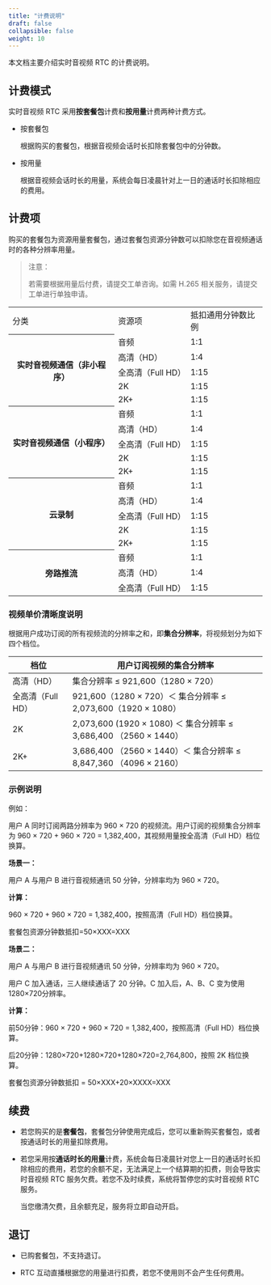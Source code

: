 ```yaml
---
title: "计费说明"
draft: false
collapsible: false
weight: 10
---
```


本文档主要介绍实时音视频 RTC 的计费说明。

## 计费模式

实时音视频 RTC 采用**按套餐包**计费和**按用量**计费两种计费方式。

- 按套餐包

  根据购买的套餐包，根据音视频会话时长扣除套餐包中的分钟数。

- 按用量

  根据音视频会话时长的用量，系统会每日凌晨针对上一日的通话时长扣除相应的费用。

## 计费项

购买的套餐包为资源用量套餐包，通过套餐包资源分钟数可以扣除您在音视频通话时的各种分辨率用量。

> 注意：
>
> 若需要根据用量后付费，请提交工单咨询。如需 H.265 相关服务，请提交工单进行单独申请。

<table>
  <tr>
    <td>
      分类
    </td>
    <td>
      资源项
    </td>
    <td>
      抵扣通用分钟数比例
    </td>
  </tr>
  <tr>
    <th rowspan="6">
      实时音视频通信（非小程序）
    </th>
  </tr>
  <tr>
    <td>
      音频
    </td>
    <td>
      1:1
    </td>
  </tr>
  <tr>
    <td>
      高清（HD）
    </td>
    <td>
      1:4
    </td>
  </tr>
  <tr>
    <td>
      全高清（Full HD）
    </td>
    <td>
      1:15
    </td>
  </tr>
    <tr>
    <td>
      2K
    </td>
    <td>
      1:15
    </td>
  </tr>
      <tr>
    <td>
      2K+
    </td>
    <td>
      1:15
    </td>
  </tr>
  <tr>
    <th rowspan="6">
      实时音视频通信（小程序）
    </th>
  </tr>
  <tr>
    <td>
      音频
    </td>
  <td>
      1:1
    </td>
  </tr>
  <tr>
    <td>
      高清（HD）
    </td>
    <td>
      1:4
    </td>
  </tr>
  <tr>
    <td>
      全高清（Full HD）
    </td>
    <td>
      1:15
    </td>
  </tr>
    <tr>
    <td>
      2K
    </td>
    <td>
      1:15
    </td>
  </tr>
      <tr>
    <td>
      2K+
    </td>
    <td>
      1:15
    </td>
  </tr>
   <tr>
    <th rowspan="6">
      云录制
    </th>
  </tr>
  <tr>
    <td>
      音频
    </td>
    <td>
      1:1
    </td>
  </tr>
  <tr>
    <td>
      高清（HD）
    </td>
    <td>
      1:4
    </td>
  </tr>
  <tr>
    <td>
      全高清（Full HD）
    </td>
    <td>
      1:15
    </td>
  </tr>
    <tr>
    <td>
      2K
    </td>
    <td>
      1:15
    </td>
  </tr>
      <tr>
    <td>
      2K+
    </td>
    <td>
      1:15
    </td>
  </tr>
     <tr>
    <th rowspan="4">
      旁路推流
    </th>
  </tr>
  <tr>
    <td>
      音频
    </td>
    <td>
      1:1
    </td>
  </tr>
  <tr>
    <td>
      高清（HD）
    </td>
    <td>
      1:4
    </td>
  </tr>
  <tr>
    <td>
      全高清（Full HD）
    </td>
    <td>
      1:15
    </td>
</table>


### 视频单价清晰度说明

根据用户成功订阅的所有视频流的分辨率之和，即**集合分辨率**，将视频划分为如下四个档位。

| 档位              | 用户订阅视频的集合分辨率                                     |
| ----------------- | ------------------------------------------------------------ |
| 高清（HD）        | 集合分辨率 ≤ 921,600（1280 × 720）                           |
| 全高清（Full HD） | 921,600（1280 × 720）＜ 集合分辨率 ≤ 2,073,600（1920 × 1080） |
| 2K                | 2,073,600 (1920 × 1080) ＜ 集合分辨率 ≤ 3,686,400 （2560 × 1440） |
| 2K+               | 3,686,400 （2560 × 1440）＜ 集合分辨率 ≤ 8,847,360 （4096 × 2160） |

### 示例说明

例如：

用户 A 同时订阅两路分辨率为 960 × 720 的视频流。用户订阅的视频集合分辨率为 960 × 720 + 960 × 720 = 1,382,400，其视频用量按全高清（Full HD）档位换算。

**场景一：**

用户 A 与用户 B 进行音视频通讯 50 分钟，分辨率均为 960 × 720。

**计算：**

960 × 720 + 960 × 720 = 1,382,400，按照高清（Full HD）档位换算。

套餐包资源分钟数抵扣=50×XXX=XXX

**场景二：**

用户 A 与用户 B 进行音视频通讯 50 分钟，分辨率均为 960 × 720。

用户 C 加入通话，三人继续通话了 20 分钟。C 加入后，A、B、C 变为使用1280×720分辨率。

**计算：**

前50分钟：960 × 720 + 960 × 720 = 1,382,400，按照高清（Full HD）档位换算。

后20分钟：1280×720+1280×720+1280×720=2,764,800，按照 2K 档位换算。

套餐包资源分钟数抵扣 = 50×XXX+20×XXXX=XXX

## 续费

- 若您购买的是**套餐包**，套餐包分钟使用完成后，您可以重新购买套餐包，或者按通话时长的用量扣除费用。

- 若您采用按**通话时长的用量**计费，系统会每日凌晨针对您上一日的通话时长扣除相应的费用，若您的余额不足，无法满足上一个结算期的扣费，则会导致实时音视频 RTC 服务欠费。若您不及时续费，系统将暂停您的实时音视频 RTC 服务。

  当您缴清欠费，且余额充足，服务将立即自动开启。

## 退订

- 已购套餐包，不支持退订。

- RTC 互动直播根据您的用量进行扣费，若您不使用则不会产生任何费用。

